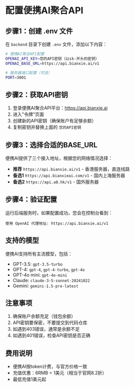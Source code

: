 # 配置便携AI聚合API

## 步骤1：创建 .env 文件

在 `backend` 目录下创建 `.env` 文件，添加以下内容：

```bash
# 便携AI聚合API配置
OPENAI_API_KEY=您的API密钥（以sk-开头的密钥）
OPENAI_BASE_URL=https://api.bianxie.ai/v1

# 服务器端口配置（可选）
PORT=3001
```

## 步骤2：获取API密钥

1. 登录便携AI聚合API平台：https://api.bianxie.ai
2. 进入"令牌"页面
3. 创建新的API密钥（确保账户有足够余额）
4. 复制密钥并替换上面的 `您的API密钥`

## 步骤3：选择合适的BASE_URL

便携AI提供了三个接入地址，根据您的网络情况选择：

- **推荐** `https://api.bianxie.ai/v1` - 香港服务器，直连线路
- **备选1** `https://api.bianxieai.com/v1` - 国内上海服务器
- **备选2** `https://api.a8.hk/v1` - 国外服务器

## 步骤4：验证配置

运行后端服务时，如果配置成功，您会在控制台看到：
```
使用 OpenAI 代理地址: https://api.bianxie.ai/v1
```

## 支持的模型

便携AI支持所有主流模型，包括：
- GPT-3.5: `gpt-3.5-turbo`
- GPT-4: `gpt-4`, `gpt-4-turbo`, `gpt-4o`
- GPT-4o mini: `gpt-4o-mini`
- Claude: `claude-3-5-sonnet-20241022`
- Gemini: `gemini-1.5-pro-latest`

## 注意事项

1. 确保账户余额充足（钱包余额）
2. API密钥要保密，不要提交到代码仓库
3. 如遇到403错误，通常是余额不足
4. 如遇到401错误，检查API密钥是否正确

## 费用说明

- 便携AI按token计费，与官方价格一致
- 充值优惠：6RMB = 1美元（相当于官网8.2折）
- 最低充值1美元起 